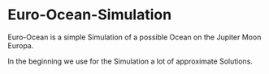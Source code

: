 # Euro-Ocean-Simulation
Euro-Ocean is a simple Simulation of a possible Ocean on the Jupiter Moon Europa.

In the beginning we use for the Simulation a lot of approximate Solutions.
